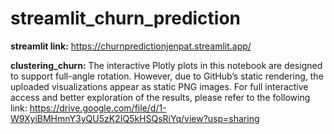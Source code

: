 # streamlit_churn_prediction

**streamlit link:** https://churnpredictionjenpat.streamlit.app/

**clustering_churn:** 
The interactive Plotly plots in this notebook are designed to support full-angle rotation. However, due to GitHub’s static rendering, the uploaded visualizations appear as static PNG images. For full interactive access and better exploration of the results, please refer to the following link: https://drive.google.com/file/d/1-W9XyiBMHmnY3yQU5zK2IQ5kHSQsRiYq/view?usp=sharing
